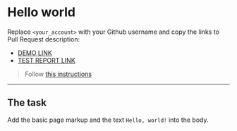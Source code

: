 # Hello world
Replace `<your_account>` with your Github username and copy the links to Pull Request description:
- [DEMO LINK](https://vitalikstrog.github.io/layout_hello-world/)
- [TEST REPORT LINK](https://vitalikstrog.github.io/layout_hello-world/report/html_report/)

> Follow [this instructions](https://github.com/mate-academy/layout_task-guideline#how-to-solve-the-layout-tasks-on-github)
___

## The task 
Add the basic page markup and the text `Hello, world!` into the body.
